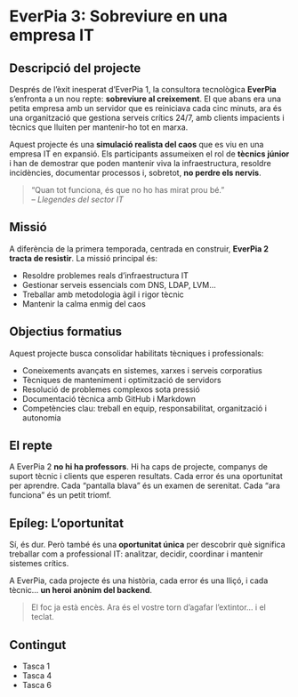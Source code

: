 # EverPia 3: Sobreviure en una empresa IT

## Descripció del projecte

Després de l’èxit inesperat d’EverPia 1, la consultora tecnològica **EverPia** s’enfronta a un nou repte: **sobreviure al creixement**. El que abans era una petita empresa amb un servidor que es reiniciava cada cinc minuts, ara és una organització que gestiona serveis crítics 24/7, amb clients impacients i tècnics que lluiten per mantenir-ho tot en marxa.

Aquest projecte és una **simulació realista del caos** que es viu en una empresa IT en expansió. Els participants assumeixen el rol de **tècnics júnior** i han de demostrar que poden mantenir viva la infraestructura, resoldre incidències, documentar processos i, sobretot, **no perdre els nervis**.

> “Quan tot funciona, és que no ho has mirat prou bé.”  
> *– Llegendes del sector IT*

## Missió

A diferència de la primera temporada, centrada en construir, **EverPia 2 tracta de resistir**. La missió principal és:

- Resoldre problemes reals d’infraestructura IT  
- Gestionar serveis essencials com DNS, LDAP, LVM...  
- Treballar amb metodologia àgil i rigor tècnic  
- Mantenir la calma enmig del caos  

## Objectius formatius

Aquest projecte busca consolidar habilitats tècniques i professionals:

- Coneixements avançats en sistemes, xarxes i serveis corporatius  
- Tècniques de manteniment i optimització de servidors  
- Resolució de problemes complexos sota pressió  
- Documentació tècnica amb GitHub i Markdown  
- Competències clau: treball en equip, responsabilitat, organització i autonomia  

## El repte
A EverPia 2 **no hi ha professors**. Hi ha caps de projecte, companys de suport tècnic i clients que esperen resultats. Cada error és una oportunitat per aprendre. Cada “pantalla blava” és un examen de serenitat. Cada “ara funciona” és un petit triomf.

## Epíleg: L’oportunitat

Sí, és dur. Però també és una **oportunitat única** per descobrir què significa treballar com a professional IT: analitzar, decidir, coordinar i mantenir sistemes crítics.

A EverPia, cada projecte és una història, cada error és una lliçó, i cada tècnic… **un heroi anònim del backend**.

> El foc ja està encès. Ara és el vostre torn d’agafar l’extintor… i el teclat.

## Contingut

- Tasca 1  
- Tasca 4  
- Tasca 6
